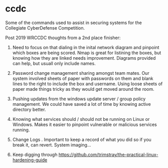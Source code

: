# ccdc

Some of the commands used to assist in securing systems for the Collegiate CyberDefense Competition.

Post 2019 WRCCDC thoughts from a 2nd place finisher:
1. Need to focus on that dialing in the inital network diagram and pinpoint which boxes are being scored. Nmap is great for listining the boxes, but knowing how they are linked needs improvement. Diagrams provided can help, but usuall only include names. 

2. Password change management sharing amongst team mates. Our system involved sheets of paper with passwords on them and blank lines to the right to include the box and username. Using loose sheets of paper made things tricky as they would get moved around the room.

3. Pushing updates from the windows update server / group policy management. We could have saved a lot of time by knowing active directory better.

4. Knowing what services should / should not be running on Linux or Windows. Makes it easier to pinpoint vulnerable or malicious services running. 

5. Change Logs . Important to keep a record of what you did so if you break it, can revert. System imaging...

6. Keep digging through https://github.com/trimstray/the-practical-linux-hardening-guide
